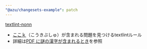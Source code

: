 ```yaml
---
"@azu/changesets-example": patch
---
```


[textlint-nonn](https://github.com/xl1/textlint-rule-no-kangxi-radicals)

- [ここｋ](https://ja.wikipedia.org/wiki/%E5%BA%B7%E7%85%95%E9%83%A8%E9%A6%96)（こうきぶしゅ）が含まれる問題を見つけるtextlintルール
- 詳細は[PDF に謎の漢字が含まれるとき](https://gist.github.com/xl1/940d653451fd96a06618a6df08d5df84)を参照
